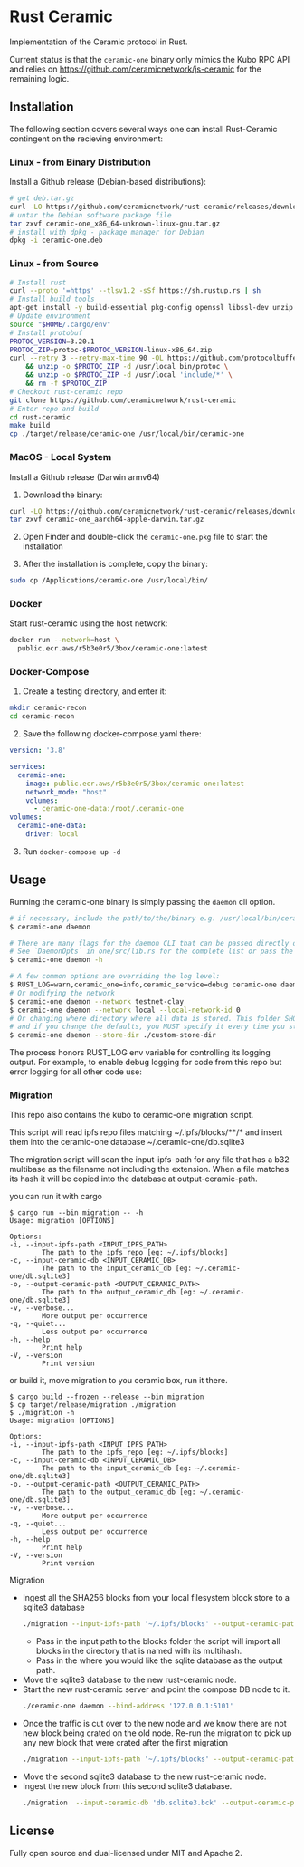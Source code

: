 # Rust Ceramic

Implementation of the Ceramic protocol in Rust.

Current status is that the `ceramic-one` binary only mimics the Kubo RPC API and relies on https://github.com/ceramicnetwork/js-ceramic for the remaining logic.

## Installation

The following section covers several ways one can install Rust-Ceramic contingent on the recieving environment:

### Linux - from Binary Distribution

Install a Github release (Debian-based distributions):

```bash
# get deb.tar.gz
curl -LO https://github.com/ceramicnetwork/rust-ceramic/releases/download/latest/ceramic-one_x86_64-unknown-linux-gnu.tar.gz
# untar the Debian software package file
tar zxvf ceramic-one_x86_64-unknown-linux-gnu.tar.gz 
# install with dpkg - package manager for Debian
dpkg -i ceramic-one.deb
```

### Linux - from Source

```bash
# Install rust
curl --proto '=https' --tlsv1.2 -sSf https://sh.rustup.rs | sh
# Install build tools
apt-get install -y build-essential pkg-config openssl libssl-dev unzip
# Update environment
source "$HOME/.cargo/env"
# Install protobuf
PROTOC_VERSION=3.20.1
PROTOC_ZIP=protoc-$PROTOC_VERSION-linux-x86_64.zip
curl --retry 3 --retry-max-time 90 -OL https://github.com/protocolbuffers/protobuf/releases/download/v$PROTOC_VERSION/$PROTOC_ZIP \
    && unzip -o $PROTOC_ZIP -d /usr/local bin/protoc \
    && unzip -o $PROTOC_ZIP -d /usr/local 'include/*' \
    && rm -f $PROTOC_ZIP
# Checkout rust-ceramic repo
git clone https://github.com/ceramicnetwork/rust-ceramic
# Enter repo and build
cd rust-ceramic
make build
cp ./target/release/ceramic-one /usr/local/bin/ceramic-one
```

### MacOS - Local System

Install a Github release (Darwin armv64)

1. Download the binary:

```bash
curl -LO https://github.com/ceramicnetwork/rust-ceramic/releases/download/latest/ceramic-one_aarch64-apple-darwin.tar.gz
tar zxvf ceramic-one_aarch64-apple-darwin.tar.gz
```

2. Open Finder and double-click the `ceramic-one.pkg` file to start the installation

3. After the installation is complete, copy the binary:

```bash
sudo cp /Applications/ceramic-one /usr/local/bin/
```

### Docker

Start rust-ceramic using the host network:

```bash
docker run --network=host \
  public.ecr.aws/r5b3e0r5/3box/ceramic-one:latest
```

### Docker-Compose

1. Create a testing directory, and enter it:

```bash
mkdir ceramic-recon
cd ceramic-recon
```

2. Save the following docker-compose.yaml there:

```YAML
version: '3.8'

services:
  ceramic-one:
    image: public.ecr.aws/r5b3e0r5/3box/ceramic-one:latest
    network_mode: "host"
    volumes:
      - ceramic-one-data:/root/.ceramic-one
volumes:
  ceramic-one-data:
    driver: local
```

3. Run `docker-compose up -d`

## Usage

Running the ceramic-one binary is simply passing the `daemon` cli option.

```sh
# if necessary, include the path/to/the/binary e.g. /usr/local/bin/ceramic-one or ./target/release/ceramic-one
$ ceramic-one daemon 

# There are many flags for the daemon CLI that can be passed directly or set as environment variables. 
# See `DaemonOpts` in one/src/lib.rs for the complete list or pass the -h flag
$ ceramic-one daemon -h

# A few common options are overriding the log level:
$ RUST_LOG=warn,ceramic_one=info,ceramic_service=debug ceramic-one daemon
# Or modifying the network 
$ ceramic-one daemon --network testnet-clay 
$ ceramic-one daemon --network local --local-network-id 0
# Or changing where directory where all data is stored. This folder SHOULD be backed up in production
# and if you change the defaults, you MUST specify it every time you start the daemon.
$ ceramic-one daemon --store-dir ./custom-store-dir
```

The process honors RUST_LOG env variable for controlling its logging output.
For example, to enable debug logging for code from this repo but error logging for all other code use:

### Migration
This repo also contains the kubo to ceramic-one migration script.

This script will read ipfs repo files matching ~/.ipfs/blocks/**/*
and insert them into the ceramic-one database ~/.ceramic-one/db.sqlite3

The migration script will scan the input-ipfs-path for any file that has
a b32 multibase as the filename not including the extension. When a file matches its hash it will be copied into the database at output-ceramic-path.

you can run it with cargo

    $ cargo run --bin migration -- -h
    Usage: migration [OPTIONS]

    Options:
    -i, --input-ipfs-path <INPUT_IPFS_PATH>
            The path to the ipfs_repo [eg: ~/.ipfs/blocks]
    -c, --input-ceramic-db <INPUT_CERAMIC_DB>
            The path to the input_ceramic_db [eg: ~/.ceramic-one/db.sqlite3]
    -o, --output-ceramic-path <OUTPUT_CERAMIC_PATH>
            The path to the output_ceramic_db [eg: ~/.ceramic-one/db.sqlite3]
    -v, --verbose...
            More output per occurrence
    -q, --quiet...
            Less output per occurrence
    -h, --help
            Print help
    -V, --version
            Print version

or build it, move migration to you ceramic box, run it there.

    $ cargo build --frozen --release --bin migration
    $ cp target/release/migration ./migration
    $ ./migration -h
    Usage: migration [OPTIONS]

    Options:
    -i, --input-ipfs-path <INPUT_IPFS_PATH>
            The path to the ipfs_repo [eg: ~/.ipfs/blocks]
    -c, --input-ceramic-db <INPUT_CERAMIC_DB>
            The path to the input_ceramic_db [eg: ~/.ceramic-one/db.sqlite3]
    -o, --output-ceramic-path <OUTPUT_CERAMIC_PATH>
            The path to the output_ceramic_db [eg: ~/.ceramic-one/db.sqlite3]
    -v, --verbose...
            More output per occurrence
    -q, --quiet...
            Less output per occurrence
    -h, --help
            Print help
    -V, --version
            Print version

Migration

* Ingest all the SHA256 blocks from your local filesystem block store to a sqlite3 database
    ```zsh
    ./migration --input-ipfs-path '~/.ipfs/blocks' --output-ceramic-path '~/.ceramic-one/db.sqlite3'
    ```
  * Pass in the input path to the blocks folder the script will import all blocks 
    in the directory that is named with its multihash. 
  * Pass in the where you would like the sqlite database as the output path.
* Move the sqlite3 database to the new rust-ceramic node.
* Start the new rust-ceramic server and point the compose DB node to it.
    ```zsh
    ./ceramic-one daemon --bind-address '127.0.0.1:5101'
    ```
* Once the traffic is cut over to the new node and we know there are not new block being crated on the old node.
Re-run the migration to pick up any new block that were crated after the first migration
    ```zsh
    ./migration --input-ipfs-path '~/.ipfs/blocks' --output-ceramic-path '~/.ceramic-one/db.sqlite3.bck'
    ```
* Move the second sqlite3 database to the new rust-ceramic node.
* Ingest the new block from this second sqlite3 database.
    ```zsh
    ./migration  --input-ceramic-db 'db.sqlite3.bck' --output-ceramic-path '~/.ceramic-one/db.sqlite3.bck'
    ```

## License

Fully open source and dual-licensed under MIT and Apache 2.

